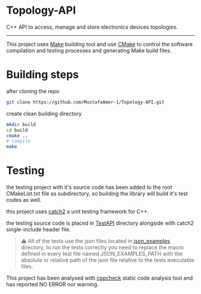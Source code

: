 # Topology-API

C++ API to access, manage and store electronics devices topologies.

---

This project uses [Make](https://www.gnu.org/software/make/) building tool and use [CMake](https://cmake.org/download/) to control the software compilation and testing processes and generating Make build files.

# Building steps

after cloning the repo 

```bash
git clone https://github.com/MustafaAmer-1/Topology-API.git
```

create clean building directory

```bash
mkdir build
cd build
cmake ..
# compile
make
```

# Testing

the testing project with it's source code has been added to the root CMakeList.txt file as subdirectory, so building the library will build it's test codes as well.

this project uses [catch2](https://github.com/catchorg/Catch2) a unit testing framework for C++.

the testing source code is placed in [TestAPI](TestAPI) directory alongside with catch2 single-include header file.

> :warning: All of the tests use the json files located in [json_examples](json_examples) directory, to run the tests correctly you need to replace the macro defined in every test file named JSON_EXAMPLES_PATH with the absolute or relative path of the json file relative to the tests executable files.

This project has been analysed with [cppcheck](https://cppcheck.sourceforge.io/) static code analysis tool and has reported NO ERROR nor warning.
